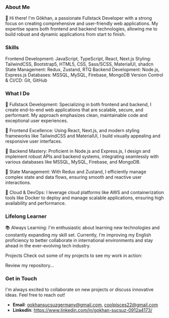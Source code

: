### About Me
👋 Hi there! I'm Gökhan, a passionate Fullstack Developer with a strong focus on creating comprehensive and user-friendly web applications. My expertise spans both frontend and backend technologies, allowing me to build robust and dynamic applications from start to finish.

### Skills
Frontend Development: JavaScript, TypeScript, React, Next.js
Styling: TailwindCSS, Bootstrap5, HTML5, CSS, Sass/SCSS, MaterialUI, shadcn
State Management: Redux, Zustand, RTQ
Backend Development: Node.js, Express.js
Databases: MSSQL, MySQL, Firebase, MongoDB
Version Control & CI/CD: Git, GitHub

### What I Do
🔹 Fullstack Development: Specializing in both frontend and backend, I create end-to-end web applications that are scalable, secure, and performant. My approach emphasizes clean, maintainable code and exceptional user experiences.

🔹 Frontend Excellence: Using React, Next.js, and modern styling frameworks like TailwindCSS and MaterialUI, I build visually appealing and responsive user interfaces.

🔹 Backend Mastery: Proficient in Node.js and Express.js, I design and implement robust APIs and backend systems, integrating seamlessly with various databases like MSSQL, MySQL, Firebase, and MongoDB.

🔹 State Management: With Redux and Zustand, I efficiently manage complex state and data flows, ensuring smooth and reactive user interactions.

🔹 Cloud & DevOps: I leverage cloud platforms like AWS and containerization tools like Docker to deploy and manage scalable applications, ensuring high availability and performance.

### Lifelong Learner
📚 Always Learning: I'm enthusiastic about learning new technologies and constantly expanding my skill set. Currently, I'm improving my English proficiency to better collaborate in international environments and stay ahead in the ever-evolving tech industry.

Projects
Check out some of my projects to see my work in action:

Review my repository...

### Get in Touch

I'm always excited to collaborate on new projects or discuss innovative ideas. Feel free to reach out!

- **Email**: gokhansucsuzgermany@gmail.com, coolpisces22@gmail.com
- **LinkedIn**: https://www.linkedin.com/in/gokhan-sucsuz-0912a4173/
